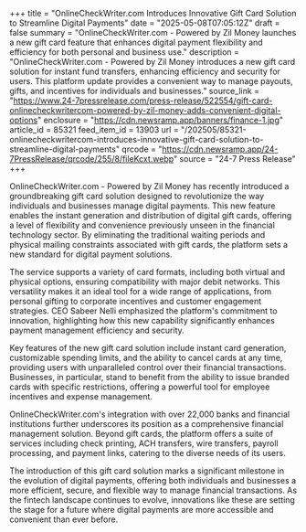 +++
title = "OnlineCheckWriter.com Introduces Innovative Gift Card Solution to Streamline Digital Payments"
date = "2025-05-08T07:05:12Z"
draft = false
summary = "OnlineCheckWriter.com - Powered by Zil Money launches a new gift card feature that enhances digital payment flexibility and efficiency for both personal and business use."
description = "OnlineCheckWriter.com - Powered by Zil Money introduces a new gift card solution for instant fund transfers, enhancing efficiency and security for users. This platform update provides a convenient way to manage payouts, gifts, and incentives for individuals and businesses."
source_link = "https://www.24-7pressrelease.com/press-release/522554/gift-card-onlinecheckwritercom-powered-by-zil-money-adds-convenient-digital-options"
enclosure = "https://cdn.newsramp.app/banners/finance-1.jpg"
article_id = 85321
feed_item_id = 13903
url = "/202505/85321-onlinecheckwritercom-introduces-innovative-gift-card-solution-to-streamline-digital-payments"
qrcode = "https://cdn.newsramp.app/24-7PressRelease/qrcode/255/8/fileKcxt.webp"
source = "24-7 Press Release"
+++

<p>OnlineCheckWriter.com - Powered by Zil Money has recently introduced a groundbreaking gift card solution designed to revolutionize the way individuals and businesses manage digital payments. This new feature enables the instant generation and distribution of digital gift cards, offering a level of flexibility and convenience previously unseen in the financial technology sector. By eliminating the traditional waiting periods and physical mailing constraints associated with gift cards, the platform sets a new standard for digital payment solutions.</p><p>The service supports a variety of card formats, including both virtual and physical options, ensuring compatibility with major debit networks. This versatility makes it an ideal tool for a wide range of applications, from personal gifting to corporate incentives and customer engagement strategies. CEO Sabeer Nelli emphasized the platform's commitment to innovation, highlighting how this new capability significantly enhances payment management efficiency and security.</p><p>Key features of the new gift card solution include instant card generation, customizable spending limits, and the ability to cancel cards at any time, providing users with unparalleled control over their financial transactions. Businesses, in particular, stand to benefit from the ability to issue branded cards with specific restrictions, offering a powerful tool for employee incentives and expense management.</p><p>OnlineCheckWriter.com's integration with over 22,000 banks and financial institutions further underscores its position as a comprehensive financial management solution. Beyond gift cards, the platform offers a suite of services including check printing, ACH transfers, wire transfers, payroll processing, and payment links, catering to the diverse needs of its users.</p><p>The introduction of this gift card solution marks a significant milestone in the evolution of digital payments, offering both individuals and businesses a more efficient, secure, and flexible way to manage financial transactions. As the fintech landscape continues to evolve, innovations like these are setting the stage for a future where digital payments are more accessible and convenient than ever before.</p>